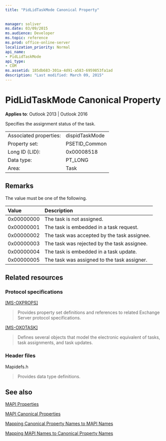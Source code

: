 ```yaml
---
title: "PidLidTaskMode Canonical Property"
 
 
manager: soliver
ms.date: 03/09/2015
ms.audience: Developer
ms.topic: reference
ms.prod: office-online-server
localization_priority: Normal
api_name:
- PidLidTaskMode
api_type:
- COM
ms.assetid: 185db683-301a-4d91-a583-6959853fa1ad
description: "Last modified: March 09, 2015"
---
```


# PidLidTaskMode Canonical Property

  
  
**Applies to**: Outlook 2013 | Outlook 2016 
  
Specifies the assignment status of the task.
  
|||
|:-----|:-----|
|Associated properties:  <br/> |dispidTaskMode  <br/> |
|Property set:  <br/> |PSETID_Common  <br/> |
|Long ID (LID):  <br/> |0x00008518  <br/> |
|Data type:  <br/> |PT_LONG  <br/> |
|Area:  <br/> |Task  <br/> |
   
## Remarks

The value must be one of the following.
  
|**Value**|**Description**|
|:-----|:-----|
|0x00000000  <br/> |The task is not assigned.  <br/> |
|0x00000001  <br/> |The task is embedded in a task request.  <br/> |
|0x00000002  <br/> |The task was accepted by the task assignee.  <br/> |
|0x00000003  <br/> |The task was rejected by the task assignee.  <br/> |
|0x00000004  <br/> |The task is embedded in a task update.  <br/> |
|0x00000005  <br/> |The task was assigned to the task assigner.  <br/> |
   
## Related resources

### Protocol specifications

[[MS-OXPROPS]](http://msdn.microsoft.com/library/f6ab1613-aefe-447d-a49c-18217230b148%28Office.15%29.aspx)
  
> Provides property set definitions and references to related Exchange Server protocol specifications.
    
[[MS-OXOTASK]](http://msdn.microsoft.com/library/55600ec0-6195-4730-8436-59c7931ef27e%28Office.15%29.aspx)
  
> Defines several objects that model the electronic equivalent of tasks, task assignments, and task updates.
    
### Header files

Mapidefs.h
  
> Provides data type definitions.
    
## See also



[MAPI Properties](mapi-properties.md)
  
[MAPI Canonical Properties](mapi-canonical-properties.md)
  
[Mapping Canonical Property Names to MAPI Names](mapping-canonical-property-names-to-mapi-names.md)
  
[Mapping MAPI Names to Canonical Property Names](mapping-mapi-names-to-canonical-property-names.md)

